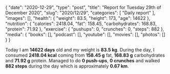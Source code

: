 {
    "date": "2020-12-29",
    "type": "post",
    "title": "Report for Tuesday 29th of December 2020",
    "slug": "2020\/12\/29",
    "categories": [
        "Daily report"
    ],
    "images": [],
    "health": {
        "weight": 83.5,
        "height": 173,
        "age": 14622
    },
    "nutrition": {
        "calories": 2418.04,
        "fat": 158.45,
        "carbohydrates": 168.83,
        "protein": 71.92
    },
    "exercise": {
        "pushups": 0,
        "crunches": 0,
        "steps": 882
    },
    "media": {
        "books": [],
        "podcast": [],
        "youtube": [],
        "movies": [],
        "photos": []
    }
}

Today I am <strong>14622 days</strong> old and my weight is <strong>83.5 kg</strong>. During the day, I consumed <strong>2418.04 kcal</strong> coming from <strong>158.45 g</strong> fat, <strong>168.83 g</strong> carbohydrates and <strong>71.92 g</strong> protein. Managed to do <strong>0 push-ups</strong>, <strong>0 crunches</strong> and walked <strong>882 steps</strong> during the day which is approximately <strong>0.67 km</strong>.